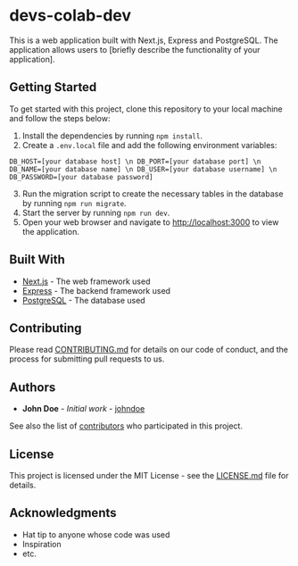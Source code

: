 # devs-colab-dev

This is a web application built with Next.js, Express and PostgreSQL. The application allows users to [briefly describe the functionality of your application].

## Getting Started

To get started with this project, clone this repository to your local machine and follow the steps below:

1. Install the dependencies by running `npm install`.
2. Create a `.env.local` file and add the following environment variables:

`
DB_HOST=[your database host] \n
DB_PORT=[your database port] \n
DB_NAME=[your database name] \n
DB_USER=[your database username] \n
DB_PASSWORD=[your database password]
`



3. Run the migration script to create the necessary tables in the database by running `npm run migrate`.
4. Start the server by running `npm run dev`.
5. Open your web browser and navigate to [http://localhost:3000](http://localhost:3000) to view the application.

## Built With

* [Next.js](https://nextjs.org/) - The web framework used
* [Express](https://expressjs.com/) - The backend framework used
* [PostgreSQL](https://www.postgresql.org/) - The database used

## Contributing

Please read [CONTRIBUTING.md](CONTRIBUTING.md) for details on our code of conduct, and the process for submitting pull requests to us.

## Authors

* **John Doe** - *Initial work* - [johndoe](https://github.com/johndoe)

See also the list of [contributors](https://github.com/your/project/contributors) who participated in this project.

## License

This project is licensed under the MIT License - see the [LICENSE.md](LICENSE.md) file for details.

## Acknowledgments

* Hat tip to anyone whose code was used
* Inspiration
* etc.
